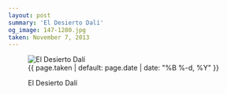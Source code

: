 ```yaml
---
layout: post
summary: 'El Desierto Dalí'
og_image: 147-1280.jpg
taken: November 7, 2013
---
```


<figure class="post">
<img alt="El Desierto Dalí" sizes="(min-width: 700px) 50vw, calc(100vw - 2rem)" src="{{ site.assets_url }}/147-640.jpg" srcset="{{ site.assets_url }}/147-1280.jpg 1280w, {{ site.assets_url }}/147-960.jpg 960w, {{ site.assets_url }}/147-640.jpg 640w, {{ site.assets_url }}/147-320.jpg 320w"/>
<figcaption>
<time>{{ page.taken | default: page.date | date: "%B %-d, %Y" }}</time>
<p>El Desierto Dalí</p>
</figcaption>
</figure>
